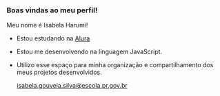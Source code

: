 ### Boas vindas ao meu perfil!

Meu nome é Isabela Harumi!

- Estou estudando na [Alura](//https://www.alura.com.br)
- Estou me desenvolvendo na linguagem JavaScript.
- Utilizo esse espaço para minha organização e compartilhamento dos meus projetos desenvolvidos.

  isabela.gouveia.silva@escola.pr.gov.br
